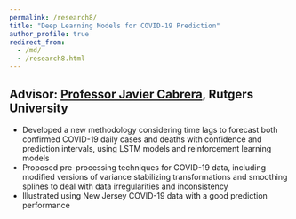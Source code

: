 ```yaml
---
permalink: /research8/
title: "Deep Learning Models for COVID-19 Prediction"
author_profile: true
redirect_from: 
  - /md/
  - /research8.html
---
```



## Advisor: [Professor Javier Cabrera](https://statistics.rutgers.edu/people-pages/faculty/people/130-faculty/370-javier-cabrera),  Rutgers University

*	Developed a new methodology considering time lags to forecast both confirmed COVID-19 daily cases and deaths with confidence and prediction intervals, using LSTM models and reinforcement learning models
* Proposed pre-processing techniques for COVID-19 data, including modified versions of variance stabilizing transformations and smoothing splines to deal with data irregularities and inconsistency 
*	Illustrated using New Jersey COVID-19 data with a good prediction performance

